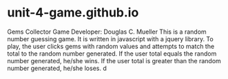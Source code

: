 # unit-4-game.github.io
Gems Collector Game
Developer: Douglas C. Mueller
This is a random number guessing game. It is written in javascript with a jquery library.  To play, the user clicks gems with random values and attempts to match the total to the random number generated.  If the user total equals the random number generated, he/she wins.  If the user total is greater than the random number generated, he/she loses.
d 